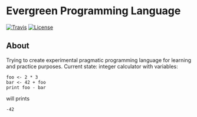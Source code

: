 # Evergreen Programming Language
[![Travis](https://img.shields.io/travis/rust-lang/rust.svg)](https://travis-ci.org/sunloving/evergreen-lang.svg?branch=master)
[![License](https://img.shields.io/badge/license-Apache%20License%202.0-blue.svg?style=flat)](https://github.com/sunloving/evergreen-lang/blob/master/LICENSE)

## About
Trying to create experimental pragmatic programming language for learning and practice purposes.
Current state: integer calculator with variables:
```
foo <- 2 * 3
bar <- 42 + foo
print foo - bar
```
will prints
```
-42
```

